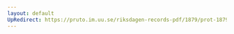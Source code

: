 ```yaml
---
layout: default
UpRedirect: https://pruto.im.uu.se/riksdagen-records-pdf/1879/prot-1879--fk--020/prot-1879--fk--020_000.pdf
---
```

